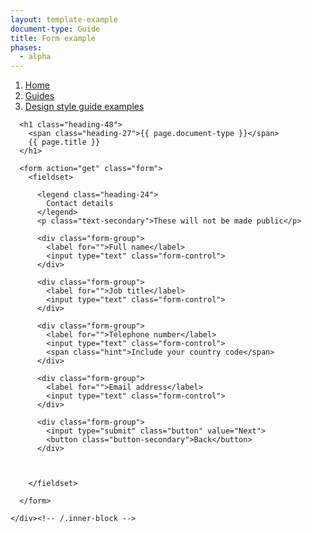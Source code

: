 ```yaml
---
layout: template-example
document-type: Guide
title: Form example
phases:
  - alpha
---
```


<div id="global-breadcrumb" class="breadcrumb">
  <nav role="navigation">
    <ol class="group">
      <li><a href="https://www.gov.uk/service-manual">Home</a></li>
      <li><a href="{{ site.baseurl }}/">Guides</a></li>
      <li><a href="{{ site.baseurl }}/example/">Design style guide examples</a></li>
    </ol>
  </nav>
</div>

<div class="grid-wrapper">
  <div class="grid">
    <div class="inner-block">

      <h1 class="heading-48">
        <span class="heading-27">{{ page.document-type }}</span>
        {{ page.title }}
      </h1>

      <form action="get" class="form">
        <fieldset>
          
          <legend class="heading-24">
            Contact details
          </legend>
          <p class="text-secondary">These will not be made public</p>
          
          <div class="form-group">
            <label for="">Full name</label>
            <input type="text" class="form-control">
          </div>

          <div class="form-group">
            <label for="">Job title</label>
            <input type="text" class="form-control">
          </div>

          <div class="form-group">
            <label for="">Telephone number</label>
            <input type="text" class="form-control">
            <span class="hint">Include your country code</span>
          </div>

          <div class="form-group">
            <label for="">Email address</label>
            <input type="text" class="form-control">
          </div>
          
          <div class="form-group">
            <input type="submit" class="button" value="Next">
            <button class="button-secondary">Back</button>
          </div>
          
          
          
        </fieldset>
        
      </form>
      
    </div><!-- /.inner-block -->
  </div><!-- /.grid -->
</div><!-- /.grid-wrapper -->
